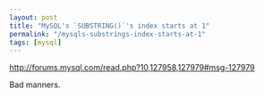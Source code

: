 ```yaml
---
layout: post
title: "MySQL's `SUBSTRING()`'s index starts at 1"
permalink: "/mysqls-substrings-index-starts-at-1"
tags: [mysql]
---
```


<a href="http://forums.mysql.com/read.php?10,127958,127979#msg-127979">http://forums.mysql.com/read.php?10,127958,127979#msg-127979 </a>

Bad manners.
